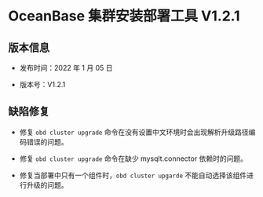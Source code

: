 # OceanBase 集群安装部署工具 V1.2.1

## 版本信息

* 发布时间：2022 年 1 月 05 日

* 版本号：V1.2.1

## 缺陷修复

* 修复 `obd cluster upgrade` 命令在没有设置中文环境时会出现解析升级路径编码错误的问题。

* 修复 `obd cluster upgrade` 命令在缺少 mysqlt.connector 依赖时的问题。

* 修复当部署中只有一个组件时，`obd cluster upgarde` 不能自动选择该组件进行升级的问题。
